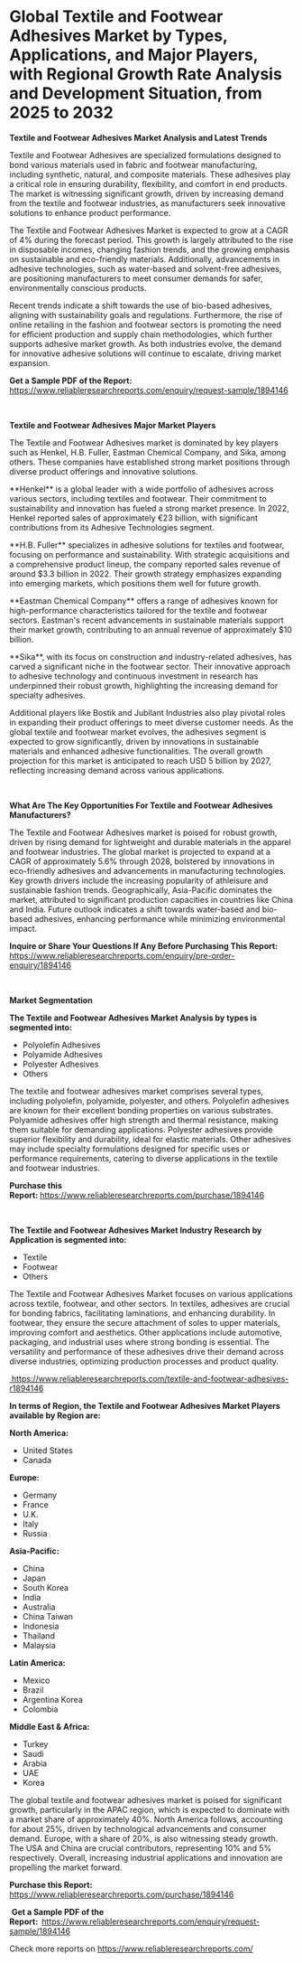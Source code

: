<p><h1>Global Textile and Footwear Adhesives Market by Types, Applications, and Major Players, with Regional Growth Rate Analysis and Development Situation, from 2025 to 2032</h1></p><p><strong>Textile and Footwear Adhesives Market Analysis and Latest Trends</strong></p>
<p><p>Textile and Footwear Adhesives are specialized formulations designed to bond various materials used in fabric and footwear manufacturing, including synthetic, natural, and composite materials. These adhesives play a critical role in ensuring durability, flexibility, and comfort in end products. The market is witnessing significant growth, driven by increasing demand from the textile and footwear industries, as manufacturers seek innovative solutions to enhance product performance.</p><p>The Textile and Footwear Adhesives Market is expected to grow at a CAGR of 4% during the forecast period. This growth is largely attributed to the rise in disposable incomes, changing fashion trends, and the growing emphasis on sustainable and eco-friendly materials. Additionally, advancements in adhesive technologies, such as water-based and solvent-free adhesives, are positioning manufacturers to meet consumer demands for safer, environmentally conscious products.</p><p>Recent trends indicate a shift towards the use of bio-based adhesives, aligning with sustainability goals and regulations. Furthermore, the rise of online retailing in the fashion and footwear sectors is promoting the need for efficient production and supply chain methodologies, which further supports adhesive market growth. As both industries evolve, the demand for innovative adhesive solutions will continue to escalate, driving market expansion.</p></p>
<p><strong>Get a Sample PDF of the Report:&nbsp;</strong> <a href="https://www.reliableresearchreports.com/enquiry/request-sample/1894146?utm_campaign=3353&utm_medium=2&utm_source=Github&utm_content=ia&utm_term=03042025&utm_id=textile-and-footwear-adhesives">https://www.reliableresearchreports.com/enquiry/request-sample/1894146</a></p>
<p>&nbsp;</p>
<p><strong>Textile and Footwear Adhesives Major Market Players</strong></p>
<p><p>The Textile and Footwear Adhesives market is dominated by key players such as Henkel, H.B. Fuller, Eastman Chemical Company, and Sika, among others. These companies have established strong market positions through diverse product offerings and innovative solutions.</p><p>**Henkel** is a global leader with a wide portfolio of adhesives across various sectors, including textiles and footwear. Their commitment to sustainability and innovation has fueled a strong market presence. In 2022, Henkel reported sales of approximately €23 billion, with significant contributions from its Adhesive Technologies segment.</p><p>**H.B. Fuller** specializes in adhesive solutions for textiles and footwear, focusing on performance and sustainability. With strategic acquisitions and a comprehensive product lineup, the company reported sales revenue of around $3.3 billion in 2022. Their growth strategy emphasizes expanding into emerging markets, which positions them well for future growth.</p><p>**Eastman Chemical Company** offers a range of adhesives known for high-performance characteristics tailored for the textile and footwear sectors. Eastman's recent advancements in sustainable materials support their market growth, contributing to an annual revenue of approximately $10 billion.</p><p>**Sika**, with its focus on construction and industry-related adhesives, has carved a significant niche in the footwear sector. Their innovative approach to adhesive technology and continuous investment in research has underpinned their robust growth, highlighting the increasing demand for specialty adhesives.</p><p>Additional players like Bostik and Jubilant Industries also play pivotal roles in expanding their product offerings to meet diverse customer needs. As the global textile and footwear market evolves, the adhesives segment is expected to grow significantly, driven by innovations in sustainable materials and enhanced adhesive functionalities. The overall growth projection for this market is anticipated to reach USD 5 billion by 2027, reflecting increasing demand across various applications.</p></p>
<p>&nbsp;</p>
<p><strong>What Are The Key Opportunities For Textile and Footwear Adhesives Manufacturers?</strong></p>
<p><p>The Textile and Footwear Adhesives market is poised for robust growth, driven by rising demand for lightweight and durable materials in the apparel and footwear industries. The global market is projected to expand at a CAGR of approximately 5.6% through 2028, bolstered by innovations in eco-friendly adhesives and advancements in manufacturing technologies. Key growth drivers include the increasing popularity of athleisure and sustainable fashion trends. Geographically, Asia-Pacific dominates the market, attributed to significant production capacities in countries like China and India. Future outlook indicates a shift towards water-based and bio-based adhesives, enhancing performance while minimizing environmental impact.</p></p>
<p><strong>Inquire or Share Your Questions If Any Before Purchasing This Report:</strong> <a href="https://www.reliableresearchreports.com/enquiry/pre-order-enquiry/1894146?utm_campaign=3353&utm_medium=2&utm_source=Github&utm_content=ia&utm_term=03042025&utm_id=textile-and-footwear-adhesives">https://www.reliableresearchreports.com/enquiry/pre-order-enquiry/1894146</a></p>
<p>&nbsp;</p>
<p><strong>Market Segmentation</strong></p>
<p><strong>The Textile and Footwear Adhesives Market Analysis by types is segmented into:</strong></p>
<p><ul><li>Polyolefin Adhesives</li><li>Polyamide Adhesives</li><li>Polyester Adhesives</li><li>Others</li></ul></p>
<p><p>The textile and footwear adhesives market comprises several types, including polyolefin, polyamide, polyester, and others. Polyolefin adhesives are known for their excellent bonding properties on various substrates. Polyamide adhesives offer high strength and thermal resistance, making them suitable for demanding applications. Polyester adhesives provide superior flexibility and durability, ideal for elastic materials. Other adhesives may include specialty formulations designed for specific uses or performance requirements, catering to diverse applications in the textile and footwear industries.</p></p>
<p><strong>Purchase this Report:&nbsp;</strong><a href="https://www.reliableresearchreports.com/purchase/1894146?utm_campaign=3353&utm_medium=2&utm_source=Github&utm_content=ia&utm_term=03042025&utm_id=textile-and-footwear-adhesives">https://www.reliableresearchreports.com/purchase/1894146</a></p>
<p>&nbsp;</p>
<p><strong>The Textile and Footwear Adhesives Market Industry Research by Application is segmented into:</strong></p>
<p><ul><li>Textile</li><li>Footwear</li><li>Others</li></ul></p>
<p><p>The Textile and Footwear Adhesives Market focuses on various applications across textile, footwear, and other sectors. In textiles, adhesives are crucial for bonding fabrics, facilitating laminations, and enhancing durability. In footwear, they ensure the secure attachment of soles to upper materials, improving comfort and aesthetics. Other applications include automotive, packaging, and industrial uses where strong bonding is essential. The versatility and performance of these adhesives drive their demand across diverse industries, optimizing production processes and product quality.</p></p>
<p><a href="https://www.reliableresearchreports.com/textile-and-footwear-adhesives-r1894146?utm_campaign=3353&utm_medium=2&utm_source=Github&utm_content=ia&utm_term=03042025&utm_id=textile-and-footwear-adhesives">&nbsp;https://www.reliableresearchreports.com/textile-and-footwear-adhesives-r1894146</a></p>
<p><strong>In terms of Region, the Textile and Footwear Adhesives Market Players available by Region are:</strong></p>
<p>
    <p> <strong> North America: </strong>
        <ul>
            <li>United States</li>
            <li>Canada</li>
        </ul>
        </p> 
    <p> <strong> Europe: </strong>
        <ul>
            <li>Germany</li>
            <li>France</li>
            <li>U.K.</li>
            <li>Italy</li>
            <li>Russia</li>
        </ul>
        </p> 
    <p> <strong> Asia-Pacific: </strong>
        <ul>
            <li>China</li>
            <li>Japan</li>
            <li>South Korea</li>
            <li>India</li>
            <li>Australia</li>
            <li>China Taiwan</li>
            <li>Indonesia</li>
            <li>Thailand</li>
            <li>Malaysia</li>
        </ul>
        </p> 
    <p> <strong> Latin America: </strong>
        <ul>
            <li>Mexico</li>
            <li>Brazil</li>
            <li>Argentina Korea</li>
            <li>Colombia</li>
        </ul>
        </p> 
    <p> <strong> Middle East & Africa: </strong>
        <ul>
            <li>Turkey</li>
            <li>Saudi</li>
            <li>Arabia</li>
            <li>UAE</li>
            <li>Korea</li>
        </ul>
    </p>
    </p>
<p><p>The global textile and footwear adhesives market is poised for significant growth, particularly in the APAC region, which is expected to dominate with a market share of approximately 40%. North America follows, accounting for about 25%, driven by technological advancements and consumer demand. Europe, with a share of 20%, is also witnessing steady growth. The USA and China are crucial contributors, representing 10% and 5% respectively. Overall, increasing industrial applications and innovation are propelling the market forward.</p></p>
<p><strong>Purchase this Report: </strong><a href="https://www.reliableresearchreports.com/purchase/1894146?utm_campaign=3353&utm_medium=2&utm_source=Github&utm_content=ia&utm_term=03042025&utm_id=textile-and-footwear-adhesives">https://www.reliableresearchreports.com/purchase/1894146</a></p>
<p>&nbsp;<strong>Get a Sample PDF of the Report:&nbsp;&nbsp;</strong><a href="https://www.reliableresearchreports.com/enquiry/request-sample/1894146?utm_campaign=3353&utm_medium=2&utm_source=Github&utm_content=ia&utm_term=03042025&utm_id=textile-and-footwear-adhesives">https://www.reliableresearchreports.com/enquiry/request-sample/1894146</a></p>
<p><strong></strong></p>
<p>Check more reports on <a href="https://www.reliableresearchreports.com/?utm_campaign=3353&utm_medium=2&utm_source=Github&utm_content=ia&utm_term=03042025&utm_id=textile-and-footwear-adhesives">https://www.reliableresearchreports.com/</a></p>